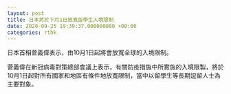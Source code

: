 ```yaml
---
layout: post
title: 日本將於下月1日放寬留學生入境限制
date: 2020-09-25 19:39:37.000000000 +08:00
categories: rthk
---
```


日本首相菅義偉表示，由10月1日起將會放寬全球的入境限制。

菅義偉在新冠病毒對策總部會議上表示，有關防疫措施中所實施的入境限製，將於10月1日起對所有國家和地區有條件地放寬限制，當中以留學生等長期逗留人士為主要對象。
